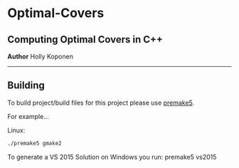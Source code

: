 # Optimal-Covers

## Computing Optimal Covers in C++

**Author** Holly Koponen

* * *

## Building

To build project/build files for this project please use [premake5](https://premake.github.io/).

For example...

Linux:
```bash
./premake5 gmake2
```

To generate a VS 2015 Solution on Windows you run: 
    premake5 vs2015